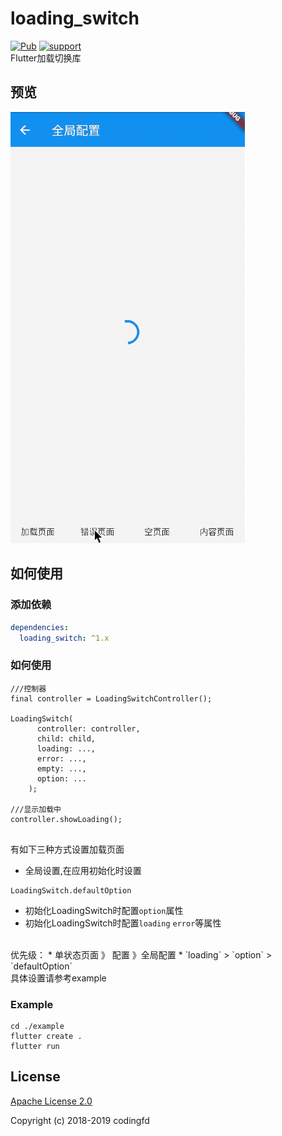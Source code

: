 # loading_switch
[![Pub](https://img.shields.io/pub/v/loading_switch.svg?style=flat-square)](https://pub.dartlang.org/packages/loading_switch)
[![support](https://img.shields.io/badge/platform-flutter%7Cdart%20vm-ff69b4.svg?style=flat-square)](https://github.com/codingfd/loading_switch)<br>
Flutter加载切换库
## 预览
<img src="media/example.gif" width="375"/>


## 如何使用
### 添加依赖
```yaml
dependencies:
  loading_switch: ^1.x
```
### 如何使用

```
///控制器
final controller = LoadingSwitchController();

LoadingSwitch(
      controller: controller,
      child: child,
      loading: ...,
      error: ...,
      empty: ...,
      option: ...
    );

///显示加载中
controller.showLoading();
    
```
有如下三种方式设置加载页面
*  全局设置,在应用初始化时设置
```
LoadingSwitch.defaultOption
```
* 初始化LoadingSwitch时配置`option`属性
* 初始化LoadingSwitch时配置`loading` `error`等属性
<br/>
优先级：
*  单状态页面 》 配置 》全局配置  
*  `loading` > `option` > `defaultOption`
<br>
具体设置请参考example


###  Example

```
cd ./example
flutter create .
flutter run
```


## License

[Apache License 2.0](https://github.com/codingfd/GestureUnlock/blob/master/LICENSE)

Copyright (c) 2018-2019 codingfd
